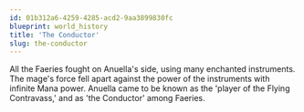 ```yaml
---
id: 01b312a6-4259-4285-acd2-9aa3899830fc
blueprint: world_history
title: 'The Conductor'
slug: the-conductor
---
```

All the Faeries fought on Anuella's side, using many enchanted instruments. The mage's force fell apart against the power of the instruments with infinite Mana power. Anuella came to be known as the 'player of the Flying Contravass,' and as 'the Conductor' among Faeries.
